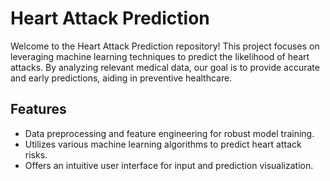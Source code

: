 # Heart Attack Prediction

Welcome to the Heart Attack Prediction repository! This project focuses on leveraging machine learning techniques to predict the likelihood of heart attacks. By analyzing relevant medical data, our goal is to provide accurate and early predictions, aiding in preventive healthcare.

## Features
- Data preprocessing and feature engineering for robust model training.
- Utilizes various machine learning algorithms to predict heart attack risks.
- Offers an intuitive user interface for input and prediction visualization.

